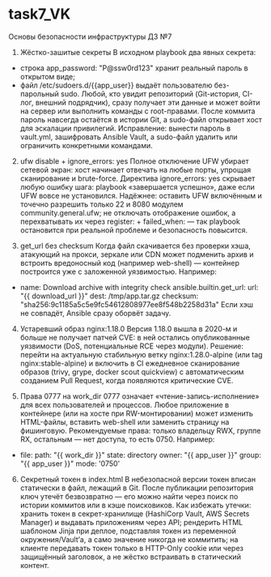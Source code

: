 # task7_VK
Основы безопасности инфраструктуры ДЗ №7 
1. Жёстко-зашитые секреты 
В исходном playbook два явных секрета:
- строка app_password: "P@ssw0rd123" хранит реальный пароль в открытом виде;
- файл /etc/sudoers.d/{{app_user}} выдаёт пользователю без-парольный sudo.
Любой, кто увидит репозиторий (Git-история, CI-лог, внешний подрядчик), сразу получает эти данные и может войти на сервер или выполнить команды с root-правами. 
После коммита пароль навсегда остаётся в истории Git, а sudo-файл открывает хост для эскалации привилегий.
Исправление: вынести пароль в vault.yml, зашифровать Ansible Vault, а sudo-файл удалить или ограничить конкретными командами.

2. ufw disable + ignore_errors: yes 
Полное отключение UFW убирает сетевой экран: хост начинает отвечать на любые порты, упрощая сканирование и brute-force.
Директива ignore_errors: yes скрывает любую ошибку шага: playbook «завершается успешно», даже если UFW вовсе не установился.
Надёжнее:
оставить UFW включённым и точечно разрешить только 22 и 8080 модулем community.general.ufw;
не отключать отображение ошибок, а перехватывать их через register: + failed_when: — так playbook остановится при реальной проблеме и безопасность повысится.

3. get_url без checksum 
Когда файл скачивается без проверки хэша, атакующий на прокси, зеркале или CDN может подменить архив и встроить вредоносный код (например web-shell) — контейнер построится уже с заложенной уязвимостью.
Например:
- name: Download archive with integrity check
  ansible.builtin.get_url:
    url: "{{ download_url }}"
    dest: /tmp/app.tar.gz
    checksum: "sha256:9c1185a5c5e9fc54612808977ee8f548b2258d31a"
Если хэш не совпадёт, Ansible сразу оборвёт задачу.

4. Устаревший образ nginx:1.18.0 
Версия 1.18.0 вышла в 2020-м и больше не получает патчей CVE: в ней остались опубликованные уязвимости (DoS, потенциальные RCE через модули).
Решение: перейти на актуальную стабильную ветку nginx:1.28.0-alpine (или tag nginx:stable-alpine) и включить в CI ежедневное сканирование образов (trivy, grype, docker scout quickview) с автоматическим созданием Pull Request, когда появляются критические CVE.

5. Права 0777 на work_dir 
0777 означает «чтение-запись-исполнение» для всех пользователей и процессов. Любое приложение в контейнере (или на хосте при RW-монтировании) может изменить HTML-файлы, вставить web-shell или заменить страницу на фишинговую.
Рекомендуемые права: только владельцу RWX, группе RX, остальным — нет доступа, то есть 0750.
Например:  
- file:
    path: "{{ work_dir }}"
    state: directory
    owner: "{{ app_user }}"
    group: "{{ app_user }}"
    mode: '0750'

6. Секретный токен в index.html 
В небезопасной версии токен вписан статически в файл, лежащий в Git. После публикации репозитория ключ утечёт безвозвратно — его можно найти через поиск по истории коммитов или в кэше поисковиков.
Как избежать утечки:
хранить токен в секрет-хранилище (HashiCorp Vault, AWS Secrets Manager) и выдавать приложениям через API;
рендерить HTML шаблоном Jinja при деплое, подставляя токен из переменной окружения/Vault’а, а само значение никогда не коммитить;
на клиенте передавать токен только в HTTP-Only cookie или через защищённый заголовок, а не жёстко встраивать в статический контент.
